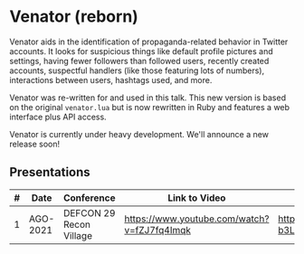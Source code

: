 # Venator (reborn)

Venator aids in the identification of propaganda-related behavior in Twitter accounts. It looks for suspicious things like default profile pictures and settings, having fewer followers than followed users, recently created accounts, suspectful handlers (like those featuring lots of numbers), interactions between users, hashtags used, and more. 

Venator was re-written for and used in this talk. This new version is based on the original `venator.lua` but is now rewritten in Ruby and features a web interface plus API access.

Venator is currently under heavy development. We'll announce a new release soon!

## Presentations
|#| Date | Conference |  Link to Video | Link to Slides |
|---|---|---|---|---|
|1|AGO-2021|DEFCON 29 Recon Village| https://www.youtube.com/watch?v=fZJ7fq4Imqk | https://docs.google.com/presentation/d/1mL0NQQFqlhEhvhq1-b3LiTRNWrmZ9D-15yWNgwVW1Pg/edit?usp=sharing |

